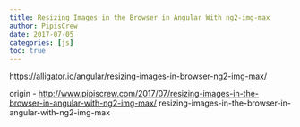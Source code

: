 ```yaml
---
title: Resizing Images in the Browser in Angular With ng2-img-max
author: PipisCrew
date: 2017-07-05
categories: [js]
toc: true
---
```


https://alligator.io/angular/resizing-images-in-browser-ng2-img-max/

origin - http://www.pipiscrew.com/2017/07/resizing-images-in-the-browser-in-angular-with-ng2-img-max/ resizing-images-in-the-browser-in-angular-with-ng2-img-max